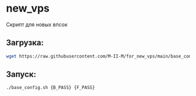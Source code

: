# new_vps
Cкрипт для новых впсок

## Загрузка:
```bash
wget https://raw.githubusercontent.com/M-II-M/for_new_vps/main/base_config.sh && chmod +x add_user.sh
```
## Запуск:
```bash
./base_config.sh {B_PASS} {F_PASS}
```
